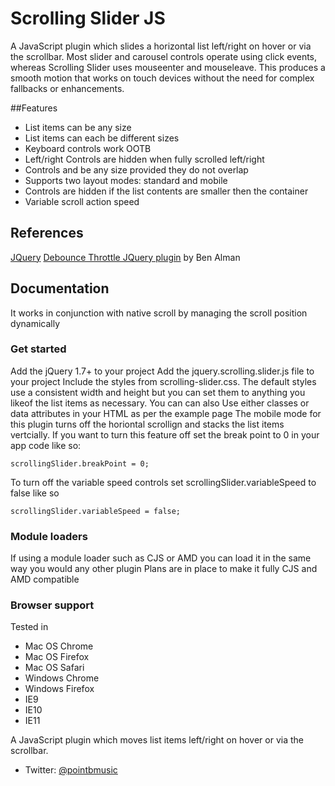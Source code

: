 # Scrolling Slider JS

A JavaScript plugin which slides a horizontal list left/right on hover or via the scrollbar.
Most slider and carousel controls operate using click events, whereas Scrolling Slider uses mouseenter and mouseleave. This produces a smooth motion that works on touch devices without the need for complex fallbacks or enhancements.

##Features

* List items can be any size
* List items can each be different sizes
* Keyboard controls work OOTB
* Left/right Controls are hidden when fully scrolled left/right
* Controls and be any size provided they do not overlap
* Supports two layout modes: standard and mobile
* Controls are hidden if the list contents are smaller then the container
* Variable scroll action speed


## References
[JQuery](https://jquery.com/)
[Debounce Throttle JQuery plugin](https://github.com/cowboy/jquery-throttle-debounce) by Ben Alman

## Documentation
It works in conjunction with native scroll by managing the scroll position dynamically
### Get started
Add the jQuery 1.7+ to your project
Add the jquery.scrolling.slider.js file to your project
Include the styles from scrolling-slider.css. The default styles use a consistent width and height but you can set them to anything you likeof the list items as necessary. You can can also 
Use either classes or data attributes in your HTML as per the example page
The mobile mode for this plugin turns off the horiontal scrollign and stacks the list items vertcially. If you want to turn this feature off set the break point to 0 in your app code like so:</p>
```
scrollingSlider.breakPoint = 0;
```
To turn off the variable speed controls set scrollingSlider.variableSpeed to false like so
```
scrollingSlider.variableSpeed = false;
```
### Module loaders
If using a module loader such as CJS or AMD you can load it in the same way you would any other plugin
Plans are in place to make it fully CJS and AMD compatible

### Browser support
Tested in

* Mac OS Chrome
* Mac OS Firefox
* Mac OS Safari
* Windows Chrome
* Windows Firefox
* IE9
* IE10
* IE11


A JavaScript plugin which moves list items left/right on hover or via the scrollbar.


* Twitter: [@pointbmusic](http://twitter.com/pointbmusic)